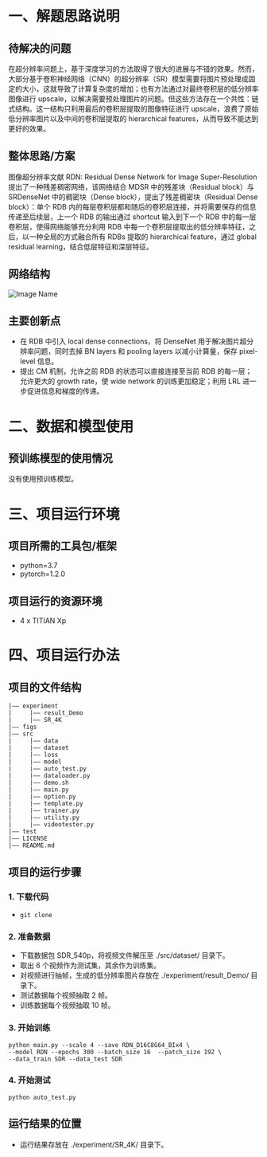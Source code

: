# 一、解题思路说明

## 待解决的问题

在超分辨率问题上，基于深度学习的方法取得了很大的进展与不错的效果。然而，大部分基于卷积神经网络（CNN）的超分辨率（SR）模型需要将图片预处理成固定的大小，这就导致了计算复杂度的增加；也有方法通过对最终卷积层的低分辨率图像进行 upscale，以解决需要预处理图片的问题。但这些方法存在一个共性：链式结构。这一结构只利用最后的卷积层提取的图像特征进行 upscale，浪费了原始低分辨率图片以及中间的卷积层提取的 hierarchical features，从而导致不能达到更好的效果。

## 整体思路/方案

图像超分辨率文献 RDN: Residual Dense Network for Image Super-Resolution 提出了一种残差稠密网络，该网络结合 MDSR 中的残差块（Residual block）与 SRDenseNet 中的稠密块（Dense block），提出了残差稠密块（Residual Dense block）：单个 RDB 内的每层卷积层都和随后的卷积层连接，并将需要保存的信息传递至后续层，上一个 RDB 的输出通过 shortcut 输入到下一个 RDB 中的每一层卷积层，使得网络能够充分利用 RDB 中每一个卷积层提取出的低分辨率特征，之后，以一种全局的方式融合所有 RDBs 提取的 hierarchical feature，通过 global residual learning，结合低层特征和深层特征。

## 网络结构

![Image Name](asserts/arch.png)


## 主要创新点

* 在 RDB 中引入 local dense connections，将 DenseNet 用于解决图片超分辨率问题，同时去掉 BN layers 和 pooling layers 以减小计算量，保存 pixel-level 信息。
* 提出 CM 机制，允许之前 RDB 的状态可以直接连接至当前 RDB 的每一层；允许更大的 growth rate，使 wide network 的训练更加稳定；利用 LRL 进一步促进信息和梯度的传递。

# 二、数据和模型使用

## 预训练模型的使用情况

没有使用预训练模型。

# 三、项目运行环境


## 项目所需的工具包/框架


* python=3.7
* pytorch=1.2.0



## 项目运行的资源环境


* 4 x TITIAN Xp

# 四、项目运行办法


## 项目的文件结构

``` text
|—— experiment  
|     |—— result_Demo  
|     |—— SR_4K  
|—— figs  
|—— src  
|     |—— data   
|     |—— dataset   
|     |—— loss   
|     |—— model   
|     |—— auto_test.py   
|     |—— dataloader.py   
|     |—— demo.sh   
|     |—— main.py   
|     |—— option.py   
|     |—— template.py   
|     |—— trainer.py   
|     |—— utility.py   
|     |—— videotester.py   
|—— test  
|—— LICENSE  
|—— README.md
```


## 项目的运行步骤

### 1. 下载代码
* `git clone `

### 2. 准备数据
* 下载数据包 SDR_540p，将视频文件解压至 ./src/dataset/ 目录下。
* 取出 6 个视频作为测试集，其余作为训练集。
* 对视频进行抽帧，生成的低分辨率图片存放在 ./experiment/result_Demo/ 目录下。
* 测试数据每个视频抽取 2 帧。
* 训练数据每个视频抽取 10 帧。

### 3. 开始训练

``` shell
python main.py --scale 4 --save RDN_D16C8G64_BIx4 \
--model RDN --epochs 300 --batch_size 16  --patch_size 192 \
--data_train SDR --data_test SDR
```

### 4. 开始测试

`python auto_test.py`

## 运行结果的位置


* 运行结果存放在 ./experiment/SR_4K/ 目录下。
